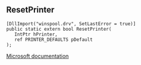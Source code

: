 ## ResetPrinter

```
[DllImport("winspool.drv", SetLastError = true)]
public static extern bool ResetPrinter(
   IntPtr hPrinter,
   ref PRINTER_DEFAULTS pDefault
);
```

[Microsoft documentation](https://docs.microsoft.com/en-us/windows/win32/api/winspool/nf-winspool-resetprintera)
